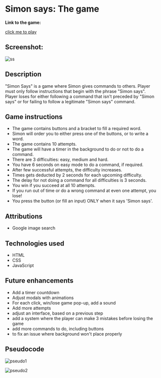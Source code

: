 # Simon says: The game

**Link to the game:**

[click me to play](https://vasilis394.github.io/project1-simon-says/)

## Screenshot:

![ss](https://i.imgur.com/ygpoFWk.png)

## Description

"Simon Says" is a game where Simon gives commands to others. Player must only follow instructions that begin with the phrase "Simon says". Player loses for either following a command that isn't preceded by "Simon says" or for failing to follow a legitimate "Simon says" command. 




## Game instructions

* The game contains buttons and a bracket to fill a required word.
* Simon will order you to either press one of the buttons, or to write a word.
* The game contains 10 attempts.
* The game will have a timer in the background to do or not to do a command.
* There are 3 difficulties: easy, medium and hard.
* You have 6 seconds on easy mode to do a command, if required.
* After few successful attempts, the difficulty increases.
* Times gets deducted by 2 seconds for each upcoming difficulty.
* The delay for not doing a command for all difficulties is 3 seconds.
* You win if you succeed at all 10 attempts.
* If you run out of time or do a wrong command at even one attempt, you lose!
* You press the button (or fill an input) ONLY when it says 'Simon says'.

## Attributions

- Google image search

## Technologies used

- HTML
- CSS
- JavaScript

## Future enhancements
- Add a timer countdown
- Adjust modals with animations
- For each click, win/lose game pop-up, add a sound
- Add more attempts 
- adjust an interface, based on a previous step
- add a system where the player can make 3 mistakes before losing the game
- add more commands to do, including buttons
- to fix an issue where background won't place properly

## Pseudocode

![pseudo1](https://i.imgur.com/o2l24FB.png)

![pseudo2](https://i.imgur.com/YMUOMsV.png)







